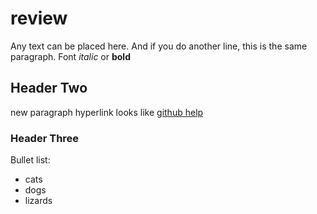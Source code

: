 # review

Any text can be placed here.
And if you do another line, this is the same paragraph.
Font *italic* or **bold**

## Header Two

new paragraph
hyperlink looks like [github help](https://krista-white.com)

### Header Three

Bullet list:

- cats
- dogs
- lizards

